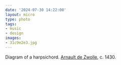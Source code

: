 ```yaml
---
date: '2024-07-30 14:22:00'
layout: micro
type: photo
tags:
- music
- design
images:
- 31c9e2e3.jpg
---
```


Diagram of a harpsichord. [Arnault de Zwolle](https://en.wikipedia.org/wiki/Arnault_de_Zwolle), c. 1430.
